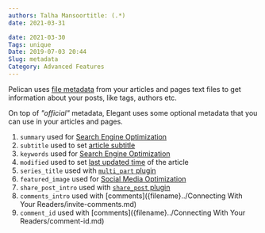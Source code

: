 ```yaml
---
authors: Talha Mansoortitle: (.*)
date: 2021-03-31

date: 2021-03-30
Tags: unique
Date: 2019-07-03 20:44
Slug: metadata
Category: Advanced Features
---
```


Pelican uses [file
metadata](http://docs.getpelican.com/en/stable/content.html#file-metadata)
from your articles and pages text files to get information about your posts,
like tags, authors etc.

On top of _"official"_ metadata, Elegant uses some optional metadata that you
can use in your articles and pages.

1. `summary` used for [Search Engine
   Optimization](search-engine-and-social-media-optimization#search-engine-optimization-seo)
1. `subtitle` used to set [article
   subtitle]({filename}../Components/article-subtitle.md)
1. `keywords` used for [Search Engine
   Optimization](search-engine-and-social-media-optimization#search-engine-optimization-seo)
1. `modified` used to set [last updated time](how-does-modified-metadata-works)
   of the article
1. `series_title` used with [`multi_part` plugin](how-to-use-multi-part-plugin)
1. `featured_image` used for [Social Media
   Optimization](search-engine-and-social-media-optimization#social-media-optimization-smo)
1. `share_post_intro` used with [`share_post`
   plugin](how-to-use-social-sharing-plugin)
1. `comments_intro` used with
   [comments]({filename}../Connecting With Your Readers/invite-comments.md)
1. `comment_id` used with
   [comments]({filename}../Connecting With Your Readers/comment-id.md)
